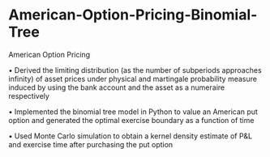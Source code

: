 # American-Option-Pricing-Binomial-Tree
American Option Pricing

•	Derived the limiting distribution (as the number of subperiods approaches infinity) of asset prices under physical and martingale probability measure induced by using the bank account and the asset as a numeraire respectively

•	Implemented the binomial tree model in Python to value an American put option and generated the optimal exercise boundary as a function of time

•	Used Monte Carlo simulation to obtain a kernel density estimate of P&L and exercise time after purchasing the put option
